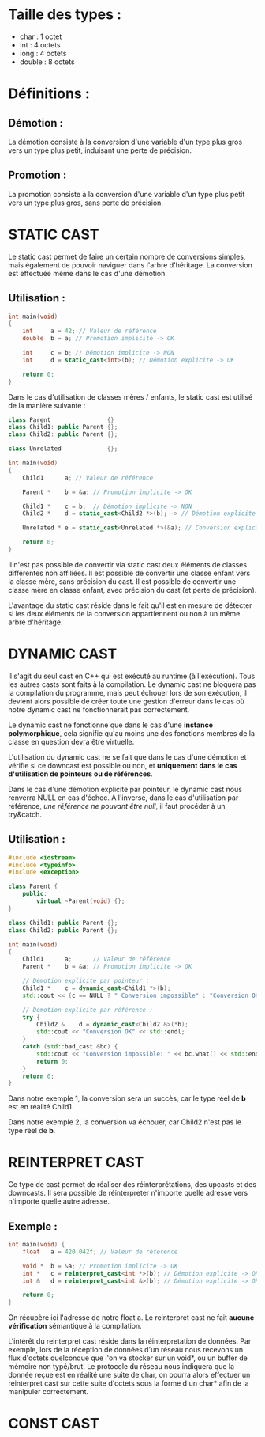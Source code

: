 **Taille des types :**
======================
- char : 1 octet
- int : 4 octets
- long : 4 octets
- double : 8 octets


**Définitions :**
=================

Démotion :
----------
La démotion consiste à la conversion d'une variable d'un type plus gros vers un type plus petit, induisant une perte de précision.

Promotion :
-----------
La promotion consiste à la conversion d'une variable d'un type plus petit vers un type plus gros, sans perte de précision.



**STATIC CAST**
===============

Le static cast permet de faire un certain nombre de conversions simples, mais également de pouvoir naviguer dans l'arbre d'héritage.
La conversion est effectuée même dans le cas d'une démotion.

Utilisation :
-------------

```C++
int	main(void)
{	
	int		a = 42; // Valeur de référence
	double	b = a; // Promotion implicite -> OK

	int		c = b; // Démotion implicite -> NON
	int		d = static_cast<int>(b); // Démotion explicite -> OK

	return 0;
}
```

Dans le cas d'utilisation de classes mères / enfants, le static cast est utilisé de la manière suivante :

```C++
class Parent				{}
class Child1: public Parent	{};
class Child2: public Parent {};

class Unrelated				{};

int	main(void)
{
	Child1		a; // Valeur de référence

	Parent *	b = &a; // Promotion implicite -> OK

	Child1 *	c = b;  // Démotion implicite -> NON
	Child2 * 	d = static_cast<Child2 *>(b); -> // Démotion explicite -> OK

	Unrelated * e = static_cast<Unrelated *>(&a); // Conversion explicite -> NON

	return 0;
}
```
Il n'est pas possible de convertir via static cast deux éléments de classes différentes non affiliées.
Il est possible de convertir une classe enfant vers la classe mère, sans précision du cast.
Il est possible de convertir une classe mère en classe enfant, avec précision du cast (et perte de précision).

L'avantage du static cast réside dans le fait qu'il est en mesure de détecter si les deux éléments de la conversion appartiennent ou non à un même arbre d'héritage.



**DYNAMIC CAST**
================

Il s'agit du seul cast en C++ qui est exécuté au runtime (à l'exécution). Tous les autres casts sont faits à la compilation.
Le dynamic cast ne bloquera pas la compilation du programme, mais peut échouer lors de son exécution, il devient alors possible de créer toute une gestion d'erreur dans le cas où notre dynamic cast ne fonctionnerait pas correctement.

Le dynamic cast ne fonctionne que dans le cas d'une **instance polymorphique**, cela signifie qu'au moins une des fonctions membres de la classe en question devra être virtuelle.

L'utilisation du dynamic cast ne se fait que dans le cas d'une démotion et vérifie si ce downcast est possible ou non, et **uniquement dans le cas d'utilisation de pointeurs ou de références**.

Dans le cas d'une démotion explicite par pointeur, le dynamic cast nous renverra NULL en cas d'échec.
A l'inverse, dans le cas d'utilisation par référence, *une référence ne pouvant être null*, il faut procéder à un try&catch.

Utilisation :
-------------

```C++
#include <iostream>
#include <typeinfo>
#include <exception>

class Parent {
	public:
		virtual ~Parent(void) {};
}

class Child1: public Parent {};
class Child2: public Parent {};

int	main(void)
{
	Child1		a;		// Valeur de référence
	Parent *	b = &a; // Promotion implicite -> OK

	// Démotion explicite par pointeur :
	Child1 *	c = dynamic_cast<Child1 *>(b);
	std::cout << (c == NULL ? " Conversion impossible" : "Conversion OK") << std::endl;

	// Démotion explicite par référence :
	try {
		Child2 &	d = dynamic_cast<Child2 &>(*b);
		std::cout << "Conversion OK" << std::endl;
	}
	catch (std::bad_cast &bc) {
		std::cout << "Conversion impossible: " << bc.what() << std::endl;
		return 0;
	}
	return 0;
}
```
Dans notre exemple 1, la conversion sera un succès, car le type réel de **b** est en réalité Child1.

Dans notre exemple 2, la conversion va échouer, car Child2 n'est pas le type réel de **b**.

**REINTERPRET CAST**
====================

Ce type de cast permet de réaliser des réinterprétations, des upcasts et des downcasts.
Il sera possible de réinterpreter n'importe quelle adresse vers n'importe quelle autre adresse.

Exemple :
---------

```C++
int	main(void) {
	float	a = 420.042f; // Valeur de référence

	void *	b = &a; // Promotion implicite -> OK
	int	*	c = reinterpret_cast<int *>(b); // Démotion explicite -> OK
	int	&	d = reinterpret_cast<int &>(b); // Démotion explicite -> OK

	return 0;
}
```
On récupère ici l'adresse de notre float a.
Le reinterpret cast ne fait **aucune vérification** sémantique à la compilation.

L'intérêt du reinterpret cast réside dans la réinterpretation de données.
Par exemple, lors de la réception de données d'un réseau nous recevons un flux d'octets quelconque que l'on va stocker sur un void*, ou un buffer de mémoire non typé/brut. Le protocole du réseau nous indiquera que la donnée reçue est en réalité une suite de char, on pourra alors effectuer un reinterpret cast sur cette suite d'octets sous la forme d'un char* afin de la manipuler correctement.

CONST CAST
===========